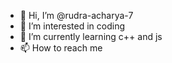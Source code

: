 - 👋 Hi, I’m @rudra-acharya-7
- 👀 I’m interested in coding
- 🌱 I’m currently learning c++ and js
- 📫 How to reach me 
<!---
rudra-acharya-7/rudra-acharya-7 is a ✨ special ✨ repository because its `README.md` (this file) appears on your GitHub profile.
You can click the Preview link to take a look at your changes.
--->
